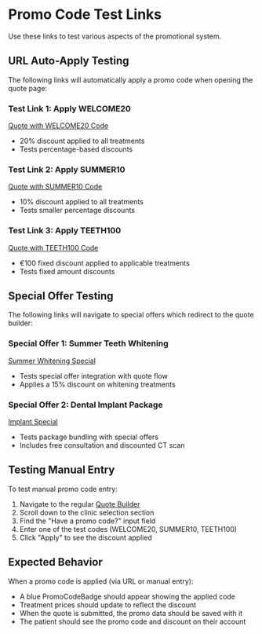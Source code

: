 # Promo Code Test Links

Use these links to test various aspects of the promotional system.

## URL Auto-Apply Testing

The following links will automatically apply a promo code when opening the quote page:

### Test Link 1: Apply WELCOME20
[Quote with WELCOME20 Code](/quote?code=WELCOME20)
- 20% discount applied to all treatments
- Tests percentage-based discounts

### Test Link 2: Apply SUMMER10
[Quote with SUMMER10 Code](/quote?code=SUMMER10)
- 10% discount applied to all treatments
- Tests smaller percentage discounts

### Test Link 3: Apply TEETH100
[Quote with TEETH100 Code](/quote?code=TEETH100)
- €100 fixed discount applied to applicable treatments
- Tests fixed amount discounts

## Special Offer Testing

The following links will navigate to special offers which redirect to the quote builder:

### Special Offer 1: Summer Teeth Whitening
[Summer Whitening Special](/special-offers/summer-whitening)
- Tests special offer integration with quote flow
- Applies a 15% discount on whitening treatments

### Special Offer 2: Dental Implant Package
[Implant Special](/special-offers/implant-special)
- Tests package bundling with special offers
- Includes free consultation and discounted CT scan

## Testing Manual Entry

To test manual promo code entry:
1. Navigate to the regular [Quote Builder](/quote)
2. Scroll down to the clinic selection section
3. Find the "Have a promo code?" input field
4. Enter one of the test codes (WELCOME20, SUMMER10, TEETH100)
5. Click "Apply" to see the discount applied

## Expected Behavior

When a promo code is applied (via URL or manual entry):
- A blue PromoCodeBadge should appear showing the applied code
- Treatment prices should update to reflect the discount
- When the quote is submitted, the promo data should be saved with it
- The patient should see the promo code and discount on their account